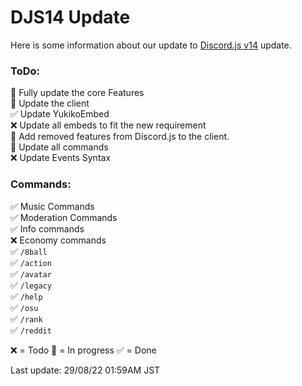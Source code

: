 # DJS14 Update
Here is some information about our update to [Discord.js v14](https://github.com/discordjs/discord.js/blob/main/packages/discord.js/CHANGELOG.md#changelog) update. 

### ToDo:  
🔁 Fully update the core Features  
🔁 Update the client  
✅ Update YukikoEmbed  
❌ Update all embeds to fit the new requirement  
🔁 Add removed features from Discord.js to the client.  
🔁 Update all commands  
❌ Update Events Syntax  
  
### Commands:  
✅ Music Commands  
✅ Moderation Commands  
✅ Info commands  
❌ Economy commands  
✅ `/8ball`  
✅ `/action`  
✅ `/avatar`  
✅ `/legacy`  
✅ `/help`  
✅ `/osu`  
✅ `/rank`  
✅ `/reddit`  
  

❌ = Todo
🔁 = In progress
✅ = Done

Last update: 29/08/22 01:59AM JST
